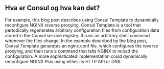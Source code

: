## Hva er Consul og hva kan det?


For example, this blog post describes using Consul Template to dynamically reconfigure NGINX reverse proxying. Consul Template is a tool that periodically regenerates arbitrary configuration files from configuration data stored in the Consul service registry. It runs an arbitrary shell command whenever the files change. In the example described by the blog post, Consul Template generates an nginx.conf file, which configures the reverse proxying, and then runs a command that tells NGINX to reload the configuration. A more sophisticated implementation could dynamically reconfigure NGINX Plus using either its HTTP API or DNS.
